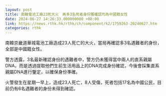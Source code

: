 ```yaml
---
layout: post
title: 南韓電池工廠23死大火　再多3名死者身份獲確認均為中國籍女性
date: 2024-06-27 14:26:33.000000000 +08:00
link: https://news.rthk.hk/rthk/ch/component/k2/1759263-20240627.htm
categories: rthk
---
```


南韓京畿道華城電池工廠造成23人死亡的大火，當局再確認多3名遇難者的身份，全部是中國籍女性。

警方透露，3名最新確認身份的遇難者中，警方仍未獲得當中兩人的直系親屬DNA，而是透過提取他們生前生活用品上的DNA完成身份確認，今後會採集直系親屬DNA進行鑒定，以確保身份準確。

火警發生在星期一早上，造成23人死亡，8人受傷，死者包括17名為中國公民，目前仍有6名遇難者的身份未得到確認。
